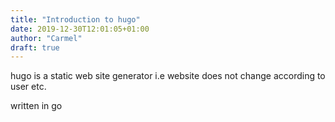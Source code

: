 ```yaml
---
title: "Introduction to hugo"
date: 2019-12-30T12:01:05+01:00
author: "Carmel"
draft: true
---
```


hugo is a static web site generator
    i.e website does not change according to user etc.

written in go
